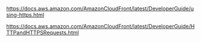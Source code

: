https://docs.aws.amazon.com/AmazonCloudFront/latest/DeveloperGuide/using-https.html

https://docs.aws.amazon.com/AmazonCloudFront/latest/DeveloperGuide/HTTPandHTTPSRequests.html